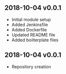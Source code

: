 ## 2018-10-04 v0.0.1
 * Initial module setup
 * Added Jenkinsfile
 * Added Dockerfile
 * Updated README file
 * Added boilterplate files
## 2018-10-04 v0.0.1
 * Repository creation
